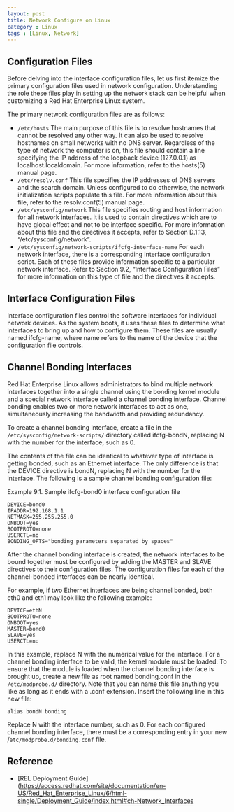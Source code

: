 ```yaml
---
layout: post
title: Network Configure on Linux
category : Linux
tags : [Linux, Network]
---
```


## Configuration Files

Before delving into the interface configuration files, let us first itemize the primary configuration files used in network configuration. Understanding the role these files play in setting up the network stack can be helpful when customizing a Red Hat Enterprise Linux system.

The primary network configuration files are as follows:

 * `/etc/hosts`
The main purpose of this file is to resolve hostnames that cannot be resolved any other way. It can also be used to resolve hostnames on small networks with no DNS server. Regardless of the type of network the computer is on, this file should contain a line specifying the IP address of the loopback device (127.0.0.1) as localhost.localdomain. For more information, refer to the hosts(5) manual page.
 *  `/etc/resolv.conf`
This file specifies the IP addresses of DNS servers and the search domain. Unless configured to do otherwise, the network initialization scripts populate this file. For more information about this file, refer to the resolv.conf(5) manual page.
 *  `/etc/sysconfig/network`
This file specifies routing and host information for all network interfaces. It is used to contain directives which are to have global effect and not to be interface specific. For more information about this file and the directives it accepts, refer to Section D.1.13, “/etc/sysconfig/network”.
 * `/etc/sysconfig/network-scripts/ifcfg-interface-name`
For each network interface, there is a corresponding interface configuration script. Each of these files provide information specific to a particular network interface. Refer to Section 9.2, “Interface Configuration Files” for more information on this type of file and the directives it accepts.

## Interface Configuration Files

Interface configuration files control the software interfaces for individual network devices. As the system boots, it uses these files to determine what interfaces to bring up and how to configure them. These files are usually named ifcfg-name, where name refers to the name of the device that the configuration file controls.

## Channel Bonding Interfaces

Red Hat Enterprise Linux allows administrators to bind multiple network interfaces together into a single channel using the bonding kernel module and a special network interface called a channel bonding interface. Channel bonding enables two or more network interfaces to act as one, simultaneously increasing the bandwidth and providing redundancy.

To create a channel bonding interface, create a file in the `/etc/sysconfig/network-scripts/` directory called ifcfg-bondN, replacing N with the number for the interface, such as 0.

The contents of the file can be identical to whatever type of interface is getting bonded, such as an Ethernet interface. The only difference is that the DEVICE directive is bondN, replacing N with the number for the interface.
The following is a sample channel bonding configuration file:

Example 9.1. Sample ifcfg-bond0 interface configuration file

	DEVICE=bond0
	IPADDR=192.168.1.1
	NETMASK=255.255.255.0
	ONBOOT=yes
	BOOTPROTO=none
	USERCTL=no
	BONDING_OPTS="bonding parameters separated by spaces"

After the channel bonding interface is created, the network interfaces to be bound together must be configured by adding the MASTER and SLAVE directives to their configuration files. The configuration files for each of the channel-bonded interfaces can be nearly identical.

For example, if two Ethernet interfaces are being channel bonded, both eth0 and eth1 may look like the following example:

	DEVICE=ethN
	BOOTPROTO=none
	ONBOOT=yes
	MASTER=bond0
	SLAVE=yes
	USERCTL=no

In this example, replace N with the numerical value for the interface.
For a channel bonding interface to be valid, the kernel module must be loaded. To ensure that the module is loaded when the channel bonding interface is brought up, create a new file as root named bonding.conf in the `/etc/modprobe.d/` directory. Note that you can name this file anything you like as long as it ends with a .conf extension. Insert the following line in this new file:

	alias bondN bonding

Replace N with the interface number, such as 0. For each configured channel bonding interface, there must be a corresponding entry in your new /`etc/modprobe.d/bonding.conf` file.

## Reference

 * [REL Deployment Guide](https://access.redhat.com/site/documentation/en-US/Red_Hat_Enterprise_Linux/6/html-single/Deployment_Guide/index.html#ch-Network_Interfaces
